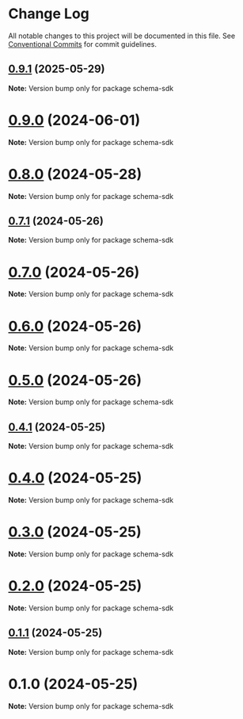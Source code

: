 # Change Log

All notable changes to this project will be documented in this file.
See [Conventional Commits](https://conventionalcommits.org) for commit guidelines.

## [0.9.1](https://github.com/hyperweb-io/schema-typescript/compare/schema-sdk@0.9.0...schema-sdk@0.9.1) (2025-05-29)

**Note:** Version bump only for package schema-sdk





# [0.9.0](https://github.com/hyperweb-io/schema-typescript/compare/schema-sdk@0.8.0...schema-sdk@0.9.0) (2024-06-01)

**Note:** Version bump only for package schema-sdk





# [0.8.0](https://github.com/hyperweb-io/schema-typescript/compare/schema-sdk@0.7.1...schema-sdk@0.8.0) (2024-05-28)

**Note:** Version bump only for package schema-sdk





## [0.7.1](https://github.com/hyperweb-io/schema-typescript/compare/schema-sdk@0.7.0...schema-sdk@0.7.1) (2024-05-26)

**Note:** Version bump only for package schema-sdk





# [0.7.0](https://github.com/hyperweb-io/schema-typescript/compare/schema-sdk@0.6.0...schema-sdk@0.7.0) (2024-05-26)

**Note:** Version bump only for package schema-sdk





# [0.6.0](https://github.com/hyperweb-io/schema-typescript/compare/schema-sdk@0.5.0...schema-sdk@0.6.0) (2024-05-26)

**Note:** Version bump only for package schema-sdk





# [0.5.0](https://github.com/hyperweb-io/schema-typescript/compare/schema-sdk@0.4.1...schema-sdk@0.5.0) (2024-05-26)

**Note:** Version bump only for package schema-sdk





## [0.4.1](https://github.com/hyperweb-io/schema-typescript/compare/schema-sdk@0.4.0...schema-sdk@0.4.1) (2024-05-25)

**Note:** Version bump only for package schema-sdk





# [0.4.0](https://github.com/hyperweb-io/schema-typescript/compare/schema-sdk@0.3.0...schema-sdk@0.4.0) (2024-05-25)

**Note:** Version bump only for package schema-sdk





# [0.3.0](https://github.com/hyperweb-io/schema-typescript/compare/schema-sdk@0.2.0...schema-sdk@0.3.0) (2024-05-25)

**Note:** Version bump only for package schema-sdk





# [0.2.0](https://github.com/hyperweb-io/schema-typescript/compare/schema-sdk@0.1.1...schema-sdk@0.2.0) (2024-05-25)

**Note:** Version bump only for package schema-sdk





## [0.1.1](https://github.com/hyperweb-io/schema-typescript/compare/schema-sdk@0.1.0...schema-sdk@0.1.1) (2024-05-25)

**Note:** Version bump only for package schema-sdk





# 0.1.0 (2024-05-25)

**Note:** Version bump only for package schema-sdk
